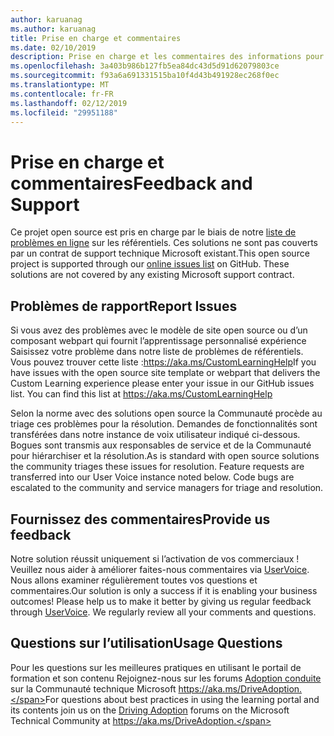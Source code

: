 ```yaml
---
author: karuanag
ms.author: karuanag
title: Prise en charge et commentaires
ms.date: 02/10/2019
description: Prise en charge et les commentaires des informations pour l’apprentissage personnalisé pour Office 365
ms.openlocfilehash: 3a403b986b127fb5ea84dc43d5d91d62079803ce
ms.sourcegitcommit: f93a6a691331515ba10f4d43b491928ec268f0ec
ms.translationtype: MT
ms.contentlocale: fr-FR
ms.lasthandoff: 02/12/2019
ms.locfileid: "29951188"
---
```

# <a name="feedback-and-support"></a><span data-ttu-id="31b07-103">Prise en charge et commentaires</span><span class="sxs-lookup"><span data-stu-id="31b07-103">Feedback and Support</span></span>

<span data-ttu-id="31b07-p101">Ce projet open source est pris en charge par le biais de notre [liste de problèmes en ligne](https://aka.ms/CustomLearningHelp) sur les référentiels. Ces solutions ne sont pas couverts par un contrat de support technique Microsoft existant.</span><span class="sxs-lookup"><span data-stu-id="31b07-p101">This open source project is supported through our [online issues list](https://aka.ms/CustomLearningHelp) on GitHub. These solutions are not covered by any existing Microsoft support contract.</span></span>  

## <a name="report-issues"></a><span data-ttu-id="31b07-106">Problèmes de rapport</span><span class="sxs-lookup"><span data-stu-id="31b07-106">Report Issues</span></span>

<span data-ttu-id="31b07-p102">Si vous avez des problèmes avec le modèle de site open source ou d’un composant webpart qui fournit l’apprentissage personnalisé expérience Saisissez votre problème dans notre liste de problèmes de référentiels.  Vous pouvez trouver cette liste :https://aka.ms/CustomLearningHelp</span><span class="sxs-lookup"><span data-stu-id="31b07-p102">If you have issues with the open source site template or webpart that delivers the Custom Learning experience please enter your issue in our GitHub issues list.  You can find this list at https://aka.ms/CustomLearningHelp</span></span>  

<span data-ttu-id="31b07-p103">Selon la norme avec des solutions open source la Communauté procède au triage ces problèmes pour la résolution.  Demandes de fonctionnalités sont transférées dans notre instance de voix utilisateur indiqué ci-dessous.  Bogues sont transmis aux responsables de service et de la Communauté pour hiérarchiser et la résolution.</span><span class="sxs-lookup"><span data-stu-id="31b07-p103">As is standard with open source solutions the community triages these issues for resolution.  Feature requests are transferred into our User Voice instance noted below.  Code bugs are escalated to the community and service managers for triage and resolution.</span></span>  

## <a name="provide-us-feedback"></a><span data-ttu-id="31b07-112">Fournissez des commentaires</span><span class="sxs-lookup"><span data-stu-id="31b07-112">Provide us feedback</span></span>

<span data-ttu-id="31b07-p104">Notre solution réussit uniquement si l’activation de vos commerciaux !  Veuillez nous aider à améliorer faites-nous commentaires via [UserVoice](https://microsoftteams.uservoice.com/forums/913429-learning-solutions).  Nous allons examiner régulièrement toutes vos questions et commentaires.</span><span class="sxs-lookup"><span data-stu-id="31b07-p104">Our solution is only a success if it is enabling your business outcomes!  Please help us to make it better by giving us regular feedback through  [UserVoice](https://microsoftteams.uservoice.com/forums/913429-learning-solutions).  We regularly review all your comments and questions.</span></span>

## <a name="usage-questions"></a><span data-ttu-id="31b07-116">Questions sur l’utilisation</span><span class="sxs-lookup"><span data-stu-id="31b07-116">Usage Questions</span></span>

<span data-ttu-id="31b07-117">Pour les questions sur les meilleures pratiques en utilisant le portail de formation et son contenu Rejoignez-nous sur les forums [Adoption conduite](https://aka.ms/DriveAdoption) sur la Communauté technique Microsoft https://aka.ms/DriveAdoption.</span><span class="sxs-lookup"><span data-stu-id="31b07-117">For questions about best practices in using the learning portal and its contents join us on the [Driving Adoption](https://aka.ms/DriveAdoption) forums on the Microsoft Technical Community at https://aka.ms/DriveAdoption.</span></span> 

